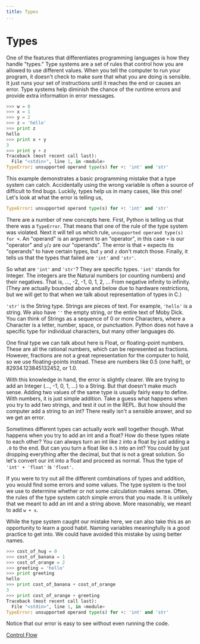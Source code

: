 ```yaml
---
title: Types
...
```


# Types

One of the features that differentiates programming languages is how they
handle "types." Type systems are a set of rules that control how you are
allowed to use different values. When you tell the computer to run your program,
it doesn't check to make sure that what you are doing is sensible. It just runs
your set of instructions until it reaches the end or causes an error. Type
systems help diminish the chance of the runtime errors and provide extra
information in error messages.

```python
>>> w = 0
>>> x = 1
>>> y = 2
>>> z = 'hello'
>>> print z
hello
>>> print x + y
3
>>> print y + z
Traceback (most recent call last):
  File "<stdin>", line 1, in <module>
TypeError: unsupported operand type(s) for +: 'int' and 'str'
```

This example demonstrates a basic programming mistake that a type system can
catch. Accidentally using the wrong variable is often a source of difficult to
find bugs. Luckily, types help us in many cases, like this one! Let's look at
what the error is telling us,

```python
TypeError: unsupported operand type(s) for +: 'int' and 'str'
```

There are a number of new concepts here. First, Python is telling us that there
was a ``TypeError``. That means that one of the rule of the type system was
violated. Next it will tell us which rule, ``unsupported operand type(s) for
+``. An "operand" is an argument to an "operator", in this case ``+`` is our
"operator" and ``y``/``z`` are our "operands". The error is that ``+`` expects
its "operands" to have certain types, but ``y`` and ``z`` don't match those.
Finally, it tells us that the types that failed are ``'int'`` and ``'str'``.

So what are ``'int'`` and ``'str'``? They are specific types. ``'int'`` stands
for Integer. The integers are the Natural numbers (or counting numbers) and
their negatives. That is, ..., -2, -1, 0, 1, 2, ... From negative infinity to
infinity. (They are actually bounded above and below due to hardware
restrictions, but we will get to that when we talk about representation of
types in C.)

``'str'`` is the String type. Strings are pieces of text. For example,
``'hello'`` is a string. We also have ``''`` the empty string, or the entire
text of Moby Dick. You can think of Strings as a sequence of 0 or more
Characters, where a Character is a letter, number, space, or punctuation.
Python does not have a specific type for individual characters, but many other
languages do.

One final type we can talk about here is Float, or floating-point numbers.
These are all the rational numbers, which can be represented as fractions.
However, fractions are not a great representation for the computer to hold, so
we use floating-points instead. These are numbers like 0.5 (one half), or
82934.123845132452, or 1.0.

With this knowledge in hand, the error is slightly clearer. We are trying to
add an Integer (..., -1, 0, 1, ...) to a String. But that doesn't make much
sense. Adding two values of the same type is usually fairly easy to define.
With numbers, it is just simple addition. Take a guess what happens when you try
to add two strings, and test it out in the REPL. But how should the computer
add a string to an int? There really isn't a sensible answer, and so we get an
error.

Sometimes different types can actually work well together though. What happens
when you try to add an int and a float? How do these types relate to each
other? You can always turn an int like ``2`` into a float by just adding a
``.0`` to the end. But can you turn a float like ``0.5`` into an int? You could
by just dropping everything after the decimal, but that is not a great solution.
So let's convert our int into a float and proceed as normal. Thus the type of
``'int' + 'float'`` is ``'float'``.

If you were to try out all the different combinations of types and addition,
you would find some errors and some values. The type system is the tool we use
to determine whether or not some calculation makes sense. Often, the rules of
the type system catch simple errors that you made. It is unlikely that we meant
to add an int and a string above. More reasonably, we meant to add ``w + x``.

While the type system caught our mistake here, we can also take this as an
opportunity to learn a good habit. Naming variables meaningfully is a good
practice to get into. We could have avoided this mistake by using better names.

```python
>>> cost_of_hug = 0
>>> cost_of_banana = 1
>>> cost_of_orange = 2
>>> greeting = 'hello'
>>> print greeting
hello
>>> print cost_of_banana + cost_of_orange
3
>>> print cost_of_orange + greeting
Traceback (most recent call last):
  File "<stdin>", line 1, in <module>
TypeError: unsupported operand type(s) for +: 'int' and 'str'
```

Notice that our error is easy to see without even running the code.

[Control Flow](9-control-flow.html)
